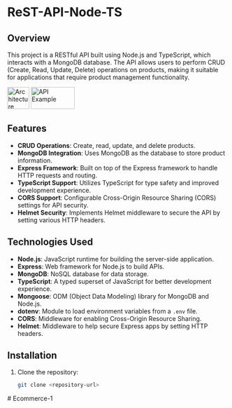 ﻿# ReST-API-Node-TS

## Overview

This project is a RESTful API built using Node.js and TypeScript, which interacts with a MongoDB database. The API allows users to perform CRUD (Create, Read, Update, Delete) operations on products, making it suitable for applications that require product management functionality.

<img src="https://github.com/user-attachments/assets/ad844b86-daeb-4dec-9864-5b39a1f894af" alt="Architecture Diagram" width="50" height="50"/> 
<img src="https://github.com/user-attachments/assets/70da3a55-1872-4e59-b072-2aa16a767718" alt="API Example" width="100" height="50"/>

## Features

- **CRUD Operations**: Create, read, update, and delete products.
- **MongoDB Integration**: Uses MongoDB as the database to store product information.
- **Express Framework**: Built on top of the Express framework to handle HTTP requests and routing.
- **TypeScript Support**: Utilizes TypeScript for type safety and improved development experience.
- **CORS Support**: Configurable Cross-Origin Resource Sharing (CORS) settings for API security.
- **Helmet Security**: Implements Helmet middleware to secure the API by setting various HTTP headers.

## Technologies Used

- **Node.js**: JavaScript runtime for building the server-side application.
- **Express**: Web framework for Node.js to build APIs.
- **MongoDB**: NoSQL database for data storage.
- **TypeScript**: A typed superset of JavaScript for better development experience.
- **Mongoose**: ODM (Object Data Modeling) library for MongoDB and Node.js.
- **dotenv**: Module to load environment variables from a `.env` file.
- **CORS**: Middleware for enabling Cross-Origin Resource Sharing.
- **Helmet**: Middleware to help secure Express apps by setting HTTP headers.

## Installation

1. Clone the repository:

   ```bash
   git clone <repository-url>
   ```
#   E c o m m e r c e - 1  
 